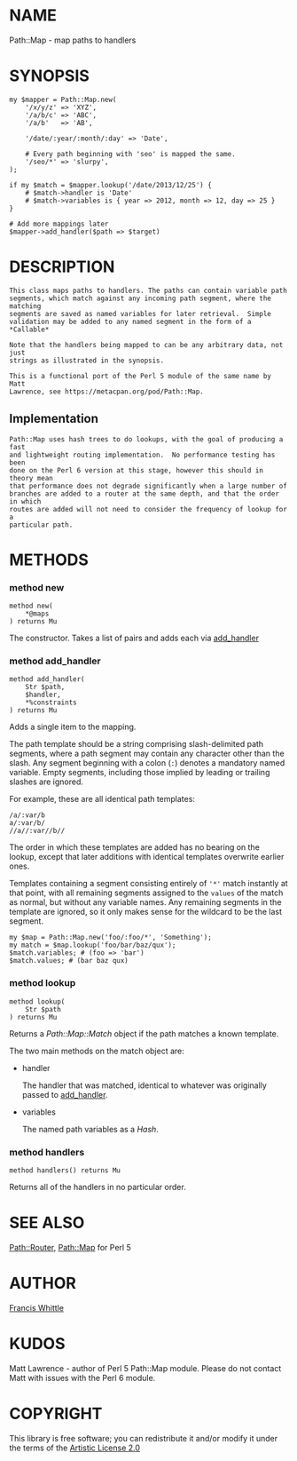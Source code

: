NAME
====

Path::Map - map paths to handlers

SYNOPSIS
========

    my $mapper = Path::Map.new(
        '/x/y/z' => 'XYZ',
        '/a/b/c' => 'ABC',
        '/a/b'   => 'AB',

        '/date/:year/:month/:day' => 'Date',

        # Every path beginning with 'seo' is mapped the same.
        '/seo/*' => 'slurpy',
    );

    if my $match = $mapper.lookup('/date/2013/12/25') {
        # $match->handler is 'Date'
        # $match->variables is { year => 2012, month => 12, day => 25 }
    }

    # Add more mappings later
    $mapper->add_handler($path => $target)

DESCRIPTION
===========

    This class maps paths to handlers. The paths can contain variable path
    segments, which match against any incoming path segment, where the matching
    segments are saved as named variables for later retrieval.  Simple
    validation may be added to any named segment in the form of a *Callable*

    Note that the handlers being mapped to can be any arbitrary data, not just
    strings as illustrated in the synopsis.

    This is a functional port of the Perl 5 module of the same name by Matt
    Lawrence, see https://metacpan.org/pod/Path::Map.

Implementation
--------------

    Path::Map uses hash trees to do lookups, with the goal of producing a fast
    and lightweight routing implementation.  No performance testing has been
    done on the Perl 6 version at this stage, however this should in theory mean
    that performance does not degrade significantly when a large number of
    branches are added to a router at the same depth, and that the order in which
    routes are added will not need to consider the frequency of lookup for a
    particular path.

METHODS
=======

### method new

```
method new(
    *@maps
) returns Mu
```

The constructor. Takes a list of pairs and adds each via [add_handler](#method-add_handler)

### method add_handler

```
method add_handler(
    Str $path, 
    $handler, 
    *%constraints
) returns Mu
```

Adds a single item to the mapping.

The path template should be a string comprising slash-delimited path segments, where a path segment may contain any character other than the slash. Any segment beginning with a colon (`:`) denotes a mandatory named variable. Empty segments, including those implied by leading or trailing slashes are ignored.

For example, these are all identical path templates:

    /a/:var/b
    a/:var/b/
    //a//:var//b//

The order in which these templates are added has no bearing on the lookup, except that later additions with identical templates overwrite earlier ones.

Templates containing a segment consisting entirely of `'*'` match instantly at that point, with all remaining segments assigned to the `values` of the match as normal, but without any variable names. Any remaining segments in the template are ignored, so it only makes sense for the wildcard to be the last segment.

    my $map = Path::Map.new('foo/:foo/*', 'Something');
    my match = $map.lookup('foo/bar/baz/qux');
    $match.variables; # (foo => 'bar')
    $match.values; # (bar baz qux)

### method lookup

```
method lookup(
    Str $path
) returns Mu
```

Returns a *Path::Map::Match* object if the path matches a known template.

The two main methods on the match object are:

  * handler

    The handler that was matched, identical to whatever was originally passed to
    [add_handler](#method-add_handler).

  * variables

    The named path variables as a *Hash*.

### method handlers

```
method handlers() returns Mu
```

Returns all of the handlers in no particular order.

SEE ALSO
========

[Path::Router](Path::Router), [Path::Map](https://metacpan.org/pod/Path::Map) for Perl 5

AUTHOR
======

[Francis Whittle](mailto:fj.whittle@gmail.com)

KUDOS
=====

Matt Lawrence - author of Perl 5 Path::Map module. Please do not contact Matt with issues with the Perl 6 module.

COPYRIGHT
=========

This library is free software; you can redistribute it and/or modify it under the terms of the  [Artistic License 2.0](http://www.perlfoundation.org/artistic_license_2_0)
